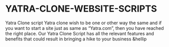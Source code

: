 # YATRA-CLONE-WEBSITE-SCRIPTS
Yatra Clone script Yatra clone wish to be one or other way the same and if you want to start a site just as same as “Yatra.com”, then you have reached the right place. Our Yatra Clone Script has all the relevant features and benefits that could result in bringing a hike to your business &amp;hellip
